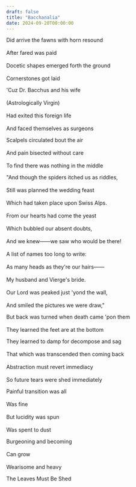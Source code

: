 ```yaml
---
draft: false
title: "Bacchanalia"
date: 2024-09-20T00:00:00
---
```

Did arrive the fawns with horn resound <br>  
After fared was paid <br>  
Docetic shapes emerged forth the ground <br>  
Cornerstones got laid <br>  

'Cuz Dr. Bacchus and his wife <br>  
(Astrologically Virgin) <br>  
Had exited this foreign life <br>  
And faced themselves as surgeons <br>  

Scalpels circulated bout the air <br>  
And pain bisected without care <br>  
To find there was nothing in the middle <br>  

"And though the spiders itched us as riddles, <br>  
Still was planned the wedding feast <br>  
Which had taken place upon Swiss Alps. <br>  
From our hearts had come the yeast <br>  
Which bubbled our absent doubts, <br>  
And we knew——we saw who would be there! <br>  
A list of names too long to write: <br>  
As many heads as they're our hairs—— <br>  
My husband and Vierge's bride. <br>  
Our Lord was peaked just 'yond the wall, <br>  
And smiled the pictures we were draw," <br>  

But back was turned when death came 'pon them <br>  
They learned the feet are at the bottom <br>  

They learned to damp for decompose and sag <br>  
That which was transcended then coming back <br>  
Abstraction must revert immediacy <br>  
So future tears were shed immediately <br>  

Painful transition was all <br>  
Was fine <br>  
But lucidity was spun <br>  
Was spent to dust <br>  
 
Burgeoning and becoming <br>  
Can grow <br>  
Wearisome and heavy <br>  

The Leaves Must Be Shed 
